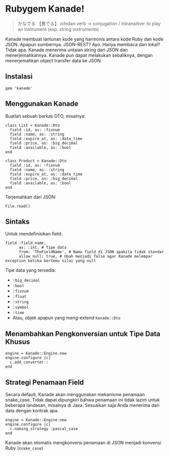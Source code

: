 # Rubygem Kanade!

> かなでる 【奏でる】
> ichidan verb → conjugation / intransitive:
> to play an instrument (esp. string instruments)

Kanade membuat lantunan kode yang harmonis antara kode Ruby
dan kode JSON. Apapun sumbernya. JSON-REST? Ayo. Hanya membaca
dari lokal? Tidak apa. Kanade menerima untaian string dari JSON
dan menerjemahkannya. Kanade pun dapat melakukan sebaliknya,
dengan menerjemahkan object transfer data ke JSON.

## Instalasi

    gem 'kanade'

## Menggunakan Kanade

Buatlah sebuah berkas DTO, misalnya:

    class List < Kanade::Dto
      field :id, as: :fixnum
      field :name, as: :string
      field :expire_at, as: :date_time
      field :price, as: :big_decimal
      field :available, as: :bool
    end

    class Product < Kanade::Dto
      field :id, as: :fixnum
      field :name, as: :string
      field :expire_at, as: :date_time
      field :price, as: :big_decimal
      field :available, as: :bool
    end

Terjemahkan dari JSON:

    File.read()

## Sintaks

Untuk mendefinisikan field:

    field :field_name,
          as: :int, # Tipe data
          from: 'TheFieldName', # Nama field di JSON apabila tidak standar
          allow_null: true, # Ubah menjadi false agar Kanade melempar exception ketika bertemu nilai yang null

Tipe data yang tersedia:

- `:big_decimal`
- `:bool`
- `:fixnum`
- `:float`
- `:string`
- `:symbol`
- `:time`
- Atau, objek apapun yang meng-extend `Kanade::Dto`

## Menambahkan Pengkonversian untuk Tipe Data Khusus

    engine = Kanade::Engine.new
    engine.configure |c|
      c.add_converter :
    end

## Strategi Penamaan Field

Secara default, Kanade akan menggunakan mekanisme penamaan
snake_case. Tidak dapat dipungkiri bahwa penamaan ini
tidak lazim untuk beberapa landasan, misalnya di Java.
Sesuaikan saja Anda menerima dari data dengan kontrak apa.

    engine = Kanade::Engine.new
    engine.configure |c|
      c.naming_strategy :pascal_case
    end

Kanade akan otomatis mengkonversi penamaan di JSON menjadi
konvensi Ruby (`snake_case`)
